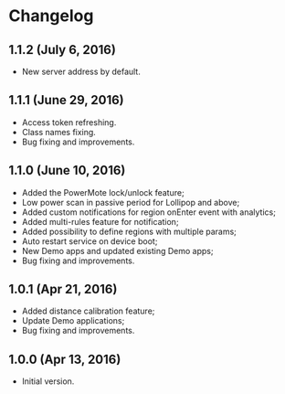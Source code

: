 Changelog
=====================
## 1.1.2 (July 6, 2016)
- New server address by default.

## 1.1.1 (June 29, 2016)
- Access token refreshing.
- Class names fixing.
- Bug fixing and improvements.

## 1.1.0 (June 10, 2016)
- Added the PowerMote lock/unlock feature;
- Low power scan in passive period for Lollipop and above;
- Added custom notifications for region onEnter event with analytics;
- Added multi-rules feature for notification;
- Added possibility to define regions with multiple params;
- Auto restart service on device boot;
- New Demo apps and updated existing Demo apps;
- Bug fixing and improvements.

## 1.0.1 (Apr 21, 2016)
- Added distance calibration feature;
- Update Demo applications;
- Bug fixing and improvements.

## 1.0.0 (Apr 13, 2016)
- Initial version.

